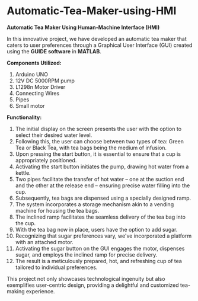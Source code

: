 # Automatic-Tea-Maker-using-HMI

**Automatic Tea Maker Using Human-Machine Interface (HMI)**

In this innovative project, we have developed an automatic tea maker that caters to user preferences through a Graphical User Interface (GUI) created using the **GUIDE software** in **MATLAB**.

**Components Utilized:**
1. Arduino UNO
2. 12V DC 5000RPM pump
3. L1298n Motor Driver
4. Connecting Wires
5. Pipes
6. Small motor

**Functionality:**
1. The initial display on the screen presents the user with the option to select their desired water level.
2. Following this, the user can choose between two types of tea: Green Tea or Black Tea, with tea bags being the medium of infusion.
3. Upon pressing the start button, it is essential to ensure that a cup is appropriately positioned.
4. Activating the start button initiates the pump, drawing hot water from a kettle.
5. Two pipes facilitate the transfer of hot water – one at the suction end and the other at the release end – ensuring precise water filling into the cup.
6. Subsequently, tea bags are dispensed using a specially designed ramp.
7. The system incorporates a storage mechanism akin to a vending machine for housing the tea bags.
8. The inclined ramp facilitates the seamless delivery of the tea bag into the cup.
9. With the tea bag now in place, users have the option to add sugar.
10. Recognizing that sugar preferences vary, we've incorporated a platform with an attached motor.
11. Activating the sugar button on the GUI engages the motor, dispenses sugar, and employs the inclined ramp for precise delivery.
12. The result is a meticulously prepared, hot, and refreshing cup of tea tailored to individual preferences.

This project not only showcases technological ingenuity but also exemplifies user-centric design, providing a delightful and customized tea-making experience.
